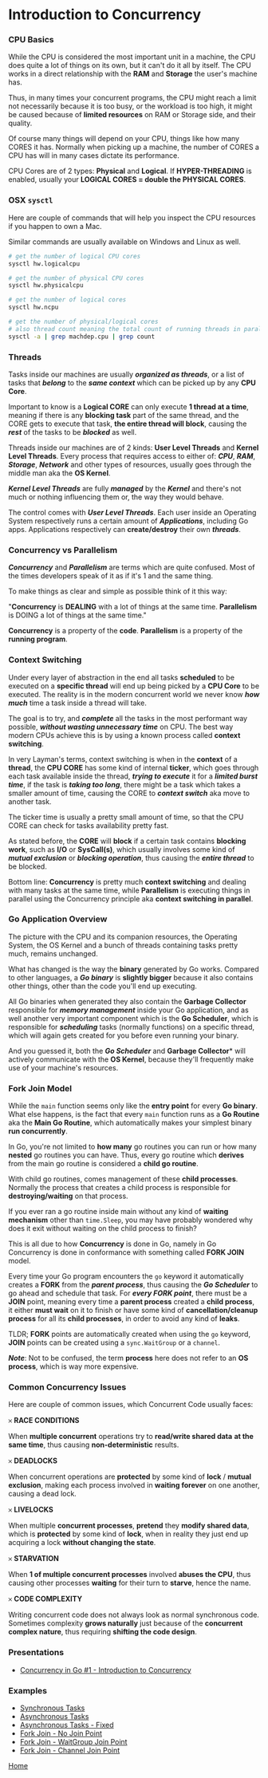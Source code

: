 # Introduction to Concurrency

### CPU Basics

While the CPU is considered the most important unit in a machine,
the CPU does quite a lot of things on its own, but it can't do it all by itself.
The CPU works in a direct relationship with the **RAM** and **Storage** the user's machine has.

Thus, in many times your concurrent programs, the CPU might reach a limit not necessarily
because it is too busy, or the workload is too high, it might be caused because of **limited
resources** on RAM or Storage side, and their quality.

Of course many things will depend on your CPU, things like how many CORES it has.
Normally when picking up a machine, the number of CORES a CPU has will in many cases
dictate its performance.

CPU Cores are of 2 types: **Physical** and **Logical**. If **HYPER-THREADING** is enabled,
usually your **LOGICAL CORES = double the PHYSICAL CORES**.  

### OSX `sysctl`

Here are couple of commands that will help you inspect
the CPU resources if you happen to own a Mac.

Similar commands are usually available on Windows and Linux as well.

```bash
# get the number of logical CPU cores
sysctl hw.logicalcpu

# get the number of physical CPU cores
sysctl hw.physicalcpu

# get the number of logical cores
sysctl hw.ncpu

# get the number of physical/logical cores
# also thread count meaning the total count of running threads in parallel
sysctl -a | grep machdep.cpu | grep count
```

### Threads

Tasks inside our machines are usually ***organized as threads***, or a list of tasks that ***belong*** to the ***same
context*** which can be picked up by any **CPU Core**.

Important to know is a **Logical CORE** can only execute **1 thread at a time**,
meaning if there is any **blocking task** part of the same thread, and the CORE
gets to execute that task, **the entire thread will block**, causing the ***rest***
of the tasks to be ***blocked*** as well.

Threads inside our machines are of 2 kinds: **User Level Threads** and **Kernel Level Threads**.
Every process that requires access to either of: ***CPU***, ***RAM***, ***Storage***, ***Network***
and other types of resources, usually goes through the middle man aka the **OS Kernel**.

***Kernel Level Threads*** are fully ***managed*** by the ***Kernel*** and there's not much or nothing
influencing them or, the way they would behave.

The control comes with ***User Level Threads***. Each user inside an Operating System
respectively runs a certain amount of ***Applications***, including Go apps.
Applications respectively can **create/destroy** their own ***threads***.

### Concurrency vs Parallelism

***Concurrency*** and ***Parallelism*** are terms which are quite confused.
Most of the times developers speak of it as if it's 1 and the same thing.

To make things as clear and simple as possible think of it this way:

"**Concurrency** is **DEALING** with a lot of things at the same time.
**Parallelism** is DOING a lot of things at the same time."

**Concurrency** is a property of the **code**. **Parallelism** is
a property of the **running program**.

### Context Switching

Under every layer of abstraction in the end all tasks **scheduled** to be executed on a **specific
thread** will end up being picked by a **CPU Core** to be executed. The reality is
in the modern concurrent world we never know ***how much*** time a task inside a thread will take.

The goal is to try, and ***complete*** all the tasks in the most performant way possible,
***without wasting unnecessary time*** on CPU. The best way modern CPUs achieve this is by
using a known process called **context switching**.

In very Layman's terms, context switching is when in the **context** of a **thread**,
the **CPU CORE** has some kind of internal **ticker**, which goes through each task available
inside the thread, ***trying to execute*** it for a ***limited burst time***, if the task is
***taking too long***, there might be a task which takes a smaller amount of time, causing
the CORE to ***context switch*** aka move to another task.

The ticker time is usually a pretty small amount of time, so that the CPU CORE
can check for tasks availability pretty fast.

As stated before, the **CORE** will **block** if a certain task contains **blocking
work**, such as **I/O** or **SysCall(s)**, which usually involves some kind of
***mutual exclusion*** or ***blocking operation***, thus causing the ***entire thread*** to be blocked.

Bottom line: **Concurrency** is pretty much **context switching** and dealing with many
tasks at the same time, while **Parallelism** is executing things in parallel using
the Concurrency principle aka **context switching in parallel**.

### Go Application Overview

The picture with the CPU and its companion resources, the Operating System, the OS Kernel
and a bunch of threads containing tasks pretty much, remains unchanged.

What has changed is the way the **binary** generated by Go works. Compared to other languages,
a ***Go binary*** is **slightly bigger** because it also contains other things, other than the code
you'll end up executing.

All Go binaries when generated they also contain the **Garbage Collector** responsible for
***memory management*** inside your Go application, and as well another very important component
which is the **Go Scheduler**, which is responsible for ***scheduling*** tasks (normally functions)
on a specific thread, which will again gets created for you before even running your binary.

And you guessed it, both the ***Go Scheduler*** and **Garbage Collector*** will actively communicate
with the **OS Kernel**, because they'll frequently make use of your machine's resources.

### Fork Join Model

While the `main` function seems only like the **entry point** for every **Go binary**. What else happens,
is the fact that every `main` function runs as a **Go Routine** aka the **Main Go Routine**,
which automatically makes your simplest binary **run concurrently**.

In Go, you're not limited to **how many** go routines you can run or how many **nested** go routines you can have.
Thus, every go routine which **derives** from the main go routine is considered a **child go routine**.

With child go routines, comes management of these **child processes**. Normally the process that
creates a child process is responsible for **destroying/waiting** on that process.

If you ever ran a go routine inside main without any kind of **waiting mechanism** other than `time.Sleep`,
you may have probably wondered why does it exit without waiting on the child process to finish?

This is all due to how **Concurrency** is done in Go, namely in Go Concurrency is done in
conformance with something called **FORK JOIN** model.

Every time your Go program encounters the `go` keyword it automatically creates
a **FORK** from the ***parent process***, thus causing the ***Go Scheduler*** to go ahead and schedule that task.
For ***every FORK point***, there must be a **JOIN** point,
meaning every time a **parent process** created a **child process**,
it either **must wait** on it to finish or have some kind of **cancellation/cleanup process**
for all its **child processes**, in order to avoid any kind of **leaks**.

TLDR; **FORK** points are automatically created when using the `go` keyword,
**JOIN** points can be created using a `sync.WaitGroup` or a `channel`.

***Note***: Not to be confused, the term **process** here does not refer to
an **OS process**, which is way more expensive.

### Common Concurrency Issues

Here are couple of common issues, which Concurrent Code usually faces:

𐄂 **RACE CONDITIONS**

When **multiple concurrent** operations try to **read/write shared data** **at the same time**,
thus causing **non-deterministic** results.

𐄂 **DEADLOCKS**

When concurrent operations are **protected** by some kind of **lock** / **mutual exclusion**,
making each process involved in **waiting forever** on one another, causing a dead lock.

𐄂 **LIVELOCKS**

When multiple **concurrent processes**, **pretend** they **modify shared data**, which is **protected**
by some kind of **lock**, when in reality they just end up acquiring a lock **without changing the state**.

𐄂 **STARVATION**

When **1 of multiple concurrent processes** involved **abuses the CPU**, thus causing other processes
**waiting** for their turn to **starve**, hence the name.

𐄂 **CODE COMPLEXITY**

Writing concurrent code does not always look as normal synchronous code. Sometimes complexity
**grows naturally** just because of the **concurrent complex nature**, thus requiring **shifting the code design**.

### Presentations

- [Concurrency in Go #1 - Introduction to Concurrency](https://github.com/golang-basics/concurrency/raw/master/presentations/1_introduction-to-concurrency)

### Examples

- [Synchronous Tasks](https://github.com/golang-basics/concurrency/blob/master/intro/sync-tasks/main.go)
- [Asynchronous Tasks](https://github.com/golang-basics/concurrency/blob/master/intro/async-tasks/main.go)
- [Asynchronous Tasks - Fixed](https://github.com/golang-basics/concurrency/blob/master/intro/fixed-async-tasks/main.go)
- [Fork Join - No Join Point](https://github.com/golang-basics/concurrency/blob/master/intro/fork-join/no-join-point/main.go)
- [Fork Join - WaitGroup Join Point](https://github.com/golang-basics/concurrency/blob/master/intro/fork-join/wg-join-point/main.go)
- [Fork Join - Channel Join Point](https://github.com/golang-basics/concurrency/blob/master/intro/fork-join/channel-join-point/main.go)

[Home](https://github.com/golang-basics/concurrency)
